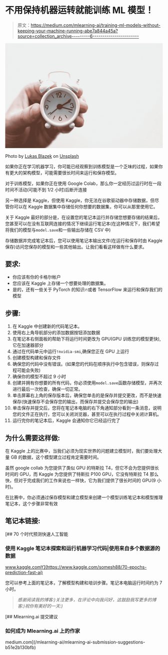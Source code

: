 # 不用保持机器运转就能训练 ML 模型！

> 原文：<https://medium.com/mlearning-ai/training-ml-models-without-keeping-your-machine-running-abe7a844a45a?source=collection_archive---------6----------------------->

![](img/9557d9089bafdf3dcf1302b14ad40fab.png)

Photo by [Lukas Blazek](https://unsplash.com/@goumbik?utm_source=medium&utm_medium=referral) on [Unsplash](https://unsplash.com?utm_source=medium&utm_medium=referral)

如果你正在学习机器学习，你可能已经观察到训练模型是一个乏味的过程，如果你有更大的架构模型，可能需要很长时间来运行和保存模型。

对于训练模型，如果你正在使用 Google Colab，那么你一定经历过运行时在一段时间不活动(可能不到 1/2 小时)后断开连接

另一种选择是 Kaggle，但使用 Kaggle，你无法在谷歌驱动器中存储数据，但尽管你可以在 Kaggle 数据集中存储任何你想要的数据集，你可以从那里使用它。

关于 Kaggle 最好的部分是，在设置您的笔记本运行并存储您想要存储的结果后，您甚至可以在没有互联网连接的情况下继续运行笔记本(在这种情况下，我们希望将我们的模型与`model.save`和一些输出存储在 CSV 中)

存储数据并完成笔记本后，您可以使用笔记本输出文件(在运行和保存时由 Kaggle 保存)访问您保存的模型和一些其他输出。让我们看看这样做有什么要求。

## 要求:

*   你应该有你的卡格尔帐户
*   您应该在 Kaggle 上存储一个想要处理的数据集。
*   是的，还有一些关于 PyTorch 的知识🔥或者 TensorFlow 来运行和保存我们的模型

## 步骤:

1.  在 Kaggle 中创建新的代码笔记本。
2.  使用右上角导航部分的添加数据按钮添加数据
3.  在笔记本右侧面板的帮助下将运行时间更改为 GPU(GPU 训练您的模型更快),它在加速器部分
4.  通过在代码单元中运行`!nvidia-smi`,确保您正在 GPU 上运行
5.  创建模型构建和保存文件
6.  确保您的代码中没有错误。(如果您的代码在顺序执行中包含错误，则保存过程可能会失败)
7.  确保你的模型不超过 9 小时
8.  创建并拥有你想要的所有代码，你必须使用`model.save`函数存储模型，并再次进行最后一次检查，确保一切正常。
9.  单击屏幕右上角的保存版本后，确保您单击的是保存并提交更改，而不是快速保存(快速保存不会保存您的输出，而保存并提交会保存您的输出)
10.  单击保存并提交后，您将在笔记本电脑的右下角通知部分看到一条消息，说明您的文件正在执行，您可以关闭浏览器，甚至可以在执行过程中关闭计算机。
11.  运行完你的笔记本后，Kaggle 会通知你它已经运行完了

## 为什么需要这样做:

在 Kaggle 上的比赛中，当我们必须为现实世界的问题建立模型时，我们要处理大量 GB 的数据，这个模型建立过程肯定需要时间。

虽然 google collab 为您提供了类似 GPU 的特斯拉 T4，但它不会为您提供很长时间的 GPU，而 Kaggle 为您提供了特斯拉 P100 GPU，它没有特斯拉 T4 那么快，但对于完成我们的工作来说也一样快，它为我们提供了很长时间的 GPU(9 小时)。

在比赛中，你必须通过保存模型和建立模型来创建一个模型训练笔记本和模型推理笔记本，这个步骤非常有效

## 笔记本链接:

[](https://www.kaggle.com/somesh88/70-epochs-prediction-fast-ai) [## 70 个时代预测快速人工智能

### 使用 Kaggle 笔记本探索和运行机器学习代码|使用来自多个数据源的数据

www.kaggle.comY](https://www.kaggle.com/somesh88/70-epochs-prediction-fast-ai) 

您可以参考上面的笔记本，了解模型构建和培训步骤。笔记本电脑运行时间约为 7 小时。

> *感谢阅读我的博客:)关注更多，在评论中向我问好，这鼓励我写更多的博客:)祝你有美好的一天:)*

[](/mlearning-ai/mlearning-ai-submission-suggestions-b51e2b130bfb) [## Mlearning.ai 提交建议

### 如何成为 Mlearning.ai 上的作家

medium.com](/mlearning-ai/mlearning-ai-submission-suggestions-b51e2b130bfb)